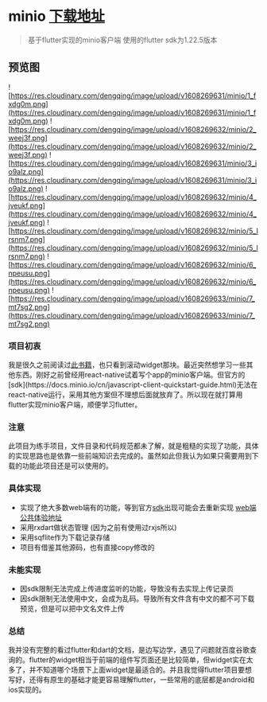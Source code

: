# minio [下载地址](https://github.com/1247748612/flutter-minio/releases)

> 基于flutter实现的minio客户端
> 使用的flutter sdk为1.22.5版本

## 预览图
![https://res.cloudinary.com/dengqing/image/upload/v1608269631/minio/1_fxdg0m.png](https://res.cloudinary.com/dengqing/image/upload/v1608269631/minio/1_fxdg0m.png)
![https://res.cloudinary.com/dengqing/image/upload/v1608269632/minio/2_weej3f.png](https://res.cloudinary.com/dengqing/image/upload/v1608269632/minio/2_weej3f.png)
![https://res.cloudinary.com/dengqing/image/upload/v1608269631/minio/3_io9alz.png](https://res.cloudinary.com/dengqing/image/upload/v1608269631/minio/3_io9alz.png)
![https://res.cloudinary.com/dengqing/image/upload/v1608269632/minio/4_jveukf.png](https://res.cloudinary.com/dengqing/image/upload/v1608269632/minio/4_jveukf.png)
![https://res.cloudinary.com/dengqing/image/upload/v1608269632/minio/5_lrsnm7.png](https://res.cloudinary.com/dengqing/image/upload/v1608269632/minio/5_lrsnm7.png)
![https://res.cloudinary.com/dengqing/image/upload/v1608269632/minio/6_npeusu.png](https://res.cloudinary.com/dengqing/image/upload/v1608269632/minio/6_npeusu.png)
![https://res.cloudinary.com/dengqing/image/upload/v1608269633/minio/7_mt7sg2.png](https://res.cloudinary.com/dengqing/image/upload/v1608269633/minio/7_mt7sg2.png)
### 项目初衷

我是很久之前阅读过[此书籍]("https://book.flutterchina.club/")，也只看到滚动widget那块。最近突然想学习一些其他东西。刚好之前曾经用react-native试着写个app的minio客户端。但官方的[sdk](https://docs.minio.io/cn/javascript-client-quickstart-guide.html)无法在react-native运行，采用其他方案但不理想后面就放弃了。所以现在就打算用flutter实现minio客户端，顺便学习flutter。

### 注意
此项目为练手项目，文件目录和代码规范都未了解，就是粗糙的实现了功能，具体的实现思路也是依靠一些前端知识去完成的。虽然如此但我认为如果只需要用到下载的功能此项目还是可以使用的。


### 具体实现

- 实现了绝大多数web端有的功能，等到官方[sdk](https://docs.minio.io/cn/javascript-client-quickstart-guide.html)出现可能会去重新实现 [web端公共体验地址](https://play.min.io/minio/)
- 采用rxdart做状态管理 (因为之前有使用过rxjs所以)
- 采用sqflite作为下载记录存储
- 项目有借鉴其他源码，也有直接copy修改的

### 未能实现

- 因sdk限制无法完成上传进度监听的功能，导致没有去实现上传记录页
- 因sdk限制无法使用中文，会成为乱码。导致所有文件含有中文的都不可下载预览，但是可以把中文名文件上传

### 总结

我并没有完整的看过flutter和dart的文档，是边写边学，遇见了问题就百度谷歌查询的。flutter的widget相当于前端的组件写页面还是比较简单，但widget实在太多了，并不知道哪个场景下上面widget是最适合的。并且我觉得flutter项目要想写好，还得有原生的基础才能更容易理解flutter，一些常用的底层都是android和ios实现的。